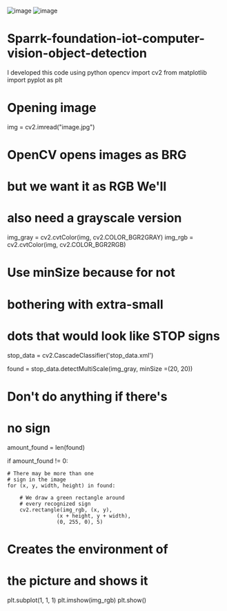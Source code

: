 ![image](https://user-images.githubusercontent.com/88370856/130054223-9739b347-502d-4263-9621-a24d41435835.jpg)
![image](https://user-images.githubusercontent.com/88370856/130054256-3c7828b4-2e26-42ab-a757-aa5b9338a63c.jpg)
# Sparrk-foundation-iot-computer-vision-object-detection
I developed this code using python opencv 
import cv2
from matplotlib import pyplot as plt

# Opening image
img = cv2.imread("image.jpg")

# OpenCV opens images as BRG
# but we want it as RGB We'll
# also need a grayscale version
img_gray = cv2.cvtColor(img, cv2.COLOR_BGR2GRAY)
img_rgb = cv2.cvtColor(img, cv2.COLOR_BGR2RGB)


# Use minSize because for not
# bothering with extra-small
# dots that would look like STOP signs
stop_data = cv2.CascadeClassifier('stop_data.xml')

found = stop_data.detectMultiScale(img_gray,
								minSize =(20, 20))

# Don't do anything if there's
# no sign
amount_found = len(found)

if amount_found != 0:
	
	# There may be more than one
	# sign in the image
	for (x, y, width, height) in found:
		
		# We draw a green rectangle around
		# every recognized sign
		cv2.rectangle(img_rgb, (x, y),
					(x + height, y + width),
					(0, 255, 0), 5)
		
# Creates the environment of
# the picture and shows it
plt.subplot(1, 1, 1)
plt.imshow(img_rgb)
plt.show()
